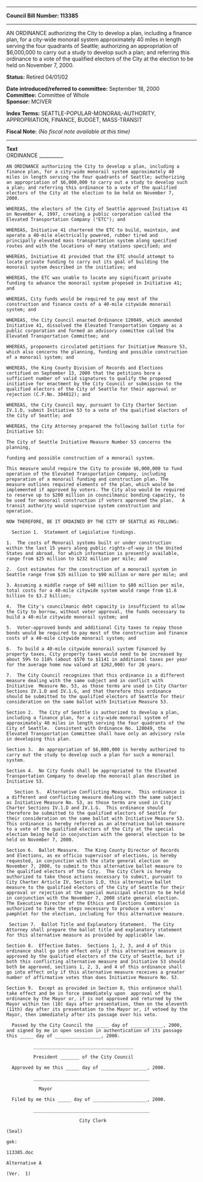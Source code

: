 * * * * *  
  
**Council Bill Number: [](#h0)[](#h2)113385**  
  
* * * * *  
  
AN ORDINANCE authorizing the City to develop a plan, including a finance plan, for a city-wide monorail system approximately 40 miles in length serving the four quadrants of Seattle; authorizing an appropriation of $6,000,000 to carry out a study to develop such a plan; and referring this ordinance to a vote of the qualified electors of the City at the election to be held on November 7, 2000.  
  
**Status:** Retired 04/01/02   
  
**Date introduced/referred to committee:** September 18, 2000   
**Committee:** Committee of Whole   
**Sponsor:** MCIVER   
  
**Index Terms:** SEATTLE-POPULAR-MONORAIL-AUTHORITY, APPROPRIATION, FINANCE, BUDGET, MASS-TRANSIT  
  
**Fiscal Note:** *(No fiscal note available at this time)*  
  
* * * * *  
  
**Text**  
    ORDINANCE __________  
  
    AN ORDINANCE authorizing the City to develop a plan, including a  
    finance plan, for a city-wide monorail system approximately 40  
    miles in length serving the four quadrants of Seattle; authorizing  
    an appropriation of $6,000,000 to carry out a study to develop such  
    a plan; and referring this ordinance to a vote of the qualified  
    electors of the City at the election to be held on November 7,  
    2000.  
  
    WHEREAS, the electors of the City of Seattle approved Initiative 41  
    on November 4, 1997, creating a public corporation called the  
    Elevated Transportation Company ("ETC"); and  
  
    WHEREAS, Initiative 41 chartered the ETC to build, maintain, and  
    operate a 40-mile electrically powered, rubber tired and  
    principally elevated mass transportation system along specified  
    routes and with the locations of many stations specified; and  
  
    WHEREAS, Initiative 41 provided that the ETC should attempt to  
    locate private funding to carry out its goal of building the  
    monorail system described in the initiative; and  
  
    WHEREAS, the ETC was unable to locate any significant private  
    funding to advance the monorail system proposed in Initiative 41;  
    and  
  
    WHEREAS, City funds would be required to pay most of the  
    construction and finance costs of a 40-mile citywide monorail  
    system; and  
  
    WHEREAS, the City Council enacted Ordinance 120049, which amended  
    Initiative 41, dissolved the Elevated Transportation Company as a  
    public corporation and formed an advisory committee called the  
    Elevated Transportation Committee; and  
  
    WHEREAS, proponents circulated petitions for Initiative Measure 53,  
    which also concerns the planning, funding and possible construction  
    of a monorail system; and  
  
    WHEREAS, the King County Division of Records and Elections  
    certified on September 13, 2000 that the petitions bore a  
    sufficient number of valid signatures to qualify the proposed  
    initiative for enactment by the City Council or submission to the  
    qualified electors of the City of Seattle for their approval or  
    rejection (C.F.No. 304012); and  
  
    WHEREAS, the City Council may, pursuant to City Charter Section  
    IV.1.D, submit Initiative 53 to a vote of the qualified electors of  
    the City of Seattle; and  
  
    WHEREAS, the City Attorney prepared the following ballot title for  
    Initiative 53:  
  
    The City of Seattle Initiative Measure Number 53 concerns the  
    planning,  
  
    funding and possible construction of a monorail system.  
  
    This measure would require the City to provide $6,000,000 to fund  
    operation of the Elevated Transportation Company, including  
    preparation of a monorail funding and construction plan. The  
    measure outlines required elements of the plan, which would be  
    implemented if approved by voters. The City also would be required  
    to reserve up to $200 million in councilmanic bonding capacity, to  
    be used for monorail construction if voters approved the plan.   A  
    transit authority would supervise system construction and  
    operation.  
  
    NOW THEREFORE, BE IT ORDAINED BY THE CITY OF SEATTLE AS FOLLOWS:  
  
      Section 1.  Statement of Legislative findings.  
  
    1.  The costs of Monorail systems built or under construction  
    within the last 15 years along public rights-of-way in the United  
    States and abroad, for which information is presently available,  
    range from $25 million to $232 million per mile; and  
  
    2.  Cost estimates for the construction of a monorail system in  
    Seattle range from $35 million to $90 million or more per mile; and  
  
    3. Assuming a middle range of $40 million to $80 million per mile,  
    total costs for a 40-mile citywide system would range from $1.6  
    billion to $3.2 billion;  
  
    4.  The City's councilmanic debt capacity is insufficient to allow  
    the City to borrow, without voter approval, the funds necessary to  
    build a 40-mile citywide monorail system; and  
  
    5.  Voter-approved bonds and additional City taxes to repay those  
    bonds would be required to pay most of the construction and finance  
    costs of a 40-mile citywide monorail system; and  
  
    6.  To build a 40-mile citywide monorail system financed by  
    property taxes, City property taxes would need to be increased by  
    about 59% to 118% (about $570 to $1141 in additional taxes per year  
    for the average home now valued at $262,000) for 20 years.  
  
    7.  The City Council recognizes that this ordinance is a different  
    measure dealing with the same subject and in conflict with  
    Initiative  Measure No. 53, as those terms are used in City Charter  
    Sections IV.1.D and IV.1.G, and that therefore this ordinance  
    should be submitted to the qualified electors of Seattle for their  
    consideration on the same ballot with Initiative Measure 53.  
  
    Section 2.  The City of Seattle is authorized to develop a plan,  
    including a finance plan, for a city-wide monorail system of  
    approximately 40 miles in length serving the four quadrants of the  
    City of Seattle.  Consistent with Ordinance No. 120049, the  
    Elevated Transportation Committee shall have only an advisory role  
    in developing this plan.  
  
    Section 3.  An appropriation of $6,000,000 is hereby authorized to  
    carry out the study to develop such a plan for such a monorail  
    system.  
  
    Section 4.  No City funds shall be appropriated to the Elevated  
    Transportation Company to develop the monorail plan described in  
    Initiative 53.  
  
       Section 5.  Alternative Conflicting Measure.  This ordinance is  
    a different and conflicting measure dealing with the same subject  
    as Initiative Measure No. 53, as those terms are used in City  
    Charter Sections IV.1.D and IV.1.G.  This ordinance should  
    therefore be submitted to the qualified electors of Seattle for  
    their consideration on the same ballot with Initiative Measure 53.  
    This ordinance is hereby referred as an alternative ballot measure  
    to a vote of the qualified electors of the City at the special  
    election being held in conjunction with the general election to be  
    held on November 7, 2000.  
  
    Section 6.  Ballot Measure.  The King County Director of Records  
    and Elections, as ex officio supervisor of elections, is hereby  
    requested, in conjunction with the state general election on  
    November 7, 2000, to submit to this alternative ballot measure to  
    the qualified electors of the City.  The City Clerk is hereby  
    authorized to take those actions necessary to submit, pursuant to  
    City Charter Article IV, Section 1.D, this alternative ballot  
    measure to the qualified electors of the City of Seattle for their  
    approval or rejection at the special municipal election to be held  
    in conjunction with the November 7, 2000 state general election.  
    The Executive Director of the Ethics and Elections Commission is  
    authorized to take the steps necessary to produce a voters'  
    pamphlet for the election, including for this alternative measure.  
  
     Section 7.  Ballot Title and Explanatory Statement.  The City  
    Attorney shall prepare the ballot title and explanatory statement  
    for this alternative measure as provided by applicable law.  
  
    Section 8.  Effective Dates.  Sections 1, 2, 3, and 4 of this  
    ordinance shall go into effect only if this alternative measure is  
    approved by the qualified electors of the City of Seattle, but if  
    both this conflicting alternative measure and Initiative 53 should  
    both be approved, sections 1, 2, 3, and 4 of this ordinance shall  
    go into effect only if this alternative measure receives a greater  
    number of affirmative votes than does Initiative Measure No. 53.  
  
    Section 9.  Except as provided in Section 8, this ordinance shall  
    take effect and be in force immediately upon  approval of the  
    ordinance by the Mayor or, if is not approved and returned by the  
    Mayor within ten (10) days after presentation, then on the eleventh  
    (11th) day after its presentation to the Mayor or, if vetoed by the  
    Mayor, then immediately after its passage over his veto.  
  
      Passed by the City Council the _____ day of ____________, 2000,  
    and signed by me in open session in authentication of its passage  
    this _____ day of _________________, 2000.  
  
              _____________________________________  
  
              President _______ of the City Council  
  
      Approved by me this _____ day of _________________, 2000.  
  
              ___________________________________________  
  
                Mayor  
  
      Filed by me this _____ day of ____________________, 2000.  
  
              ___________________________________________  
  
                               City Clerk  
  
    (Seal)  
  
    gek:  
  
    113385.doc  
  
    Alternative A  
  
    (Ver.  1)  
